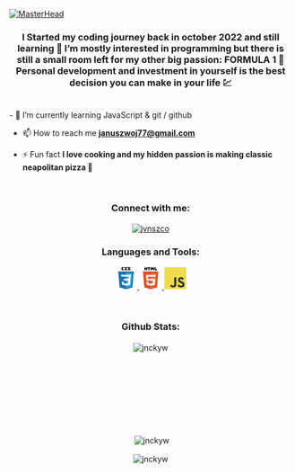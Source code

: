 [![MasterHead](https://media.istockphoto.com/id/1167600197/pl/wektor/koncepcja-baneru-internetowego-rozwoju-frontu.jpg?s=170667a&w=0&k=20&c=fIak3373mQu94_Rm1q8LQef7QnLzBTL7ejhor_QqYrs=)](https://rishavchanda.io)

<h3 align="center">I Started my coding journey back in october 2022 and still learning 🧠 I’m mostly interested in programming but there is still a small room left for my other big passion: FORMULA 1 🏁 Personal development and investment in yourself is the best decision you can make in your life 💹</h3>
</br>
- 🌱 I’m currently learning JavaScript & git / github

- 📫 How to reach me **januszwoj77@gmail.com**

- ⚡ Fun fact **I love cooking and my hidden passion is making classic neapolitan pizza 🍕**
</br>
<h3 align="center">Connect with me:</h3>
<p align="center">
<a href="https://instagram.com/jvnszco" target="_blank"><img align="center" src="https://raw.githubusercontent.com/rahuldkjain/github-profile-readme-generator/master/src/images/icons/Social/instagram.svg" alt="jvnszco" height="30" width="40" /></a>
</p>

<h3 align="center">Languages and Tools:</h3>
<p align="center"> <a href="https://www.w3schools.com/css/" target="_blank" rel="noreferrer"> <img src="https://raw.githubusercontent.com/devicons/devicon/master/icons/css3/css3-original-wordmark.svg" alt="css3" width="40" height="40"/> </a> <a href="https://www.w3.org/html/" target="_blank" rel="noreferrer"> <img src="https://raw.githubusercontent.com/devicons/devicon/master/icons/html5/html5-original-wordmark.svg" alt="html5" width="40" height="40"/> </a> <a href="https://developer.mozilla.org/en-US/docs/Web/JavaScript" target="_blank" rel="noreferrer"> <img src="https://raw.githubusercontent.com/devicons/devicon/master/icons/javascript/javascript-original.svg" alt="javascript" width="40" height="40"/> </a> </p>
</br>
<h3 align="center">Github Stats:</h3>

<p align="center"><img align="center" src="https://github-readme-stats.vercel.app/api/top-langs?username=jnckyw&show_icons=true&locale=en&layout=compact" alt="jnckyw" /></p>

</br></br></br></br></br></br></br><p align="center">&nbsp;<img align="center" src="https://github-readme-stats.vercel.app/api?username=jnckyw&show_icons=true&locale=en" alt="jnckyw" /></p>

<p align="center"><img align="center" src="https://github-readme-streak-stats.herokuapp.com/?user=jnckyw&" alt="jnckyw" /></p>



<!---
JNCKYW/JNCKYW is a ✨ special ✨ repository because its `README.md` (this file) appears on your GitHub profile.
You can click the Preview link to take a look at your changes.
--->
